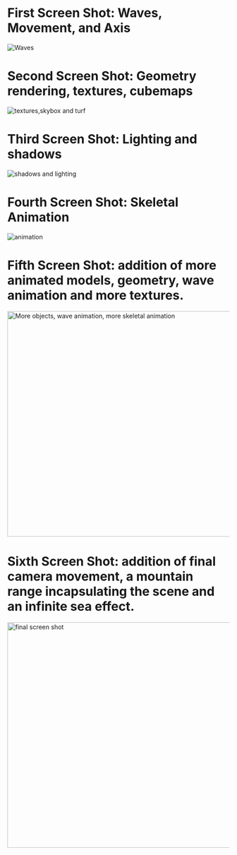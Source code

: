 # First Screen Shot: Waves, Movement, and Axis
  ![Waves](https://github.com/user-attachments/assets/a7413082-58b1-482d-9848-fa3606b980df)
# Second Screen Shot: Geometry rendering, textures, cubemaps
  ![textures,skybox and turf](https://github.com/user-attachments/assets/2e7a687e-b112-4e95-9617-161d30e32e0c)

  # Third Screen Shot: Lighting and shadows
  ![shadows and lighting](https://github.com/user-attachments/assets/5afe7a70-6882-4d19-920d-1281c1a717ac)

  # Fourth Screen Shot: Skeletal Animation
  ![animation](https://github.com/user-attachments/assets/e863f000-23ba-450e-b1db-57dc60636ae1)

  # Fifth Screen Shot: addition of more animated models, geometry, wave animation and more textures.
  <img width="511" alt="More objects, wave animation, more skeletal animation" src="https://github.com/user-attachments/assets/422541e2-859f-402c-af3e-4844e221f4f1" />

  # Sixth Screen Shot: addition of final camera movement, a mountain range incapsulating the scene and an infinite sea effect.
  <img width="511" alt="final screen shot" src="https://github.com/user-attachments/assets/e3ee595e-fd60-4a3c-b06e-132ed8031ed6" />

